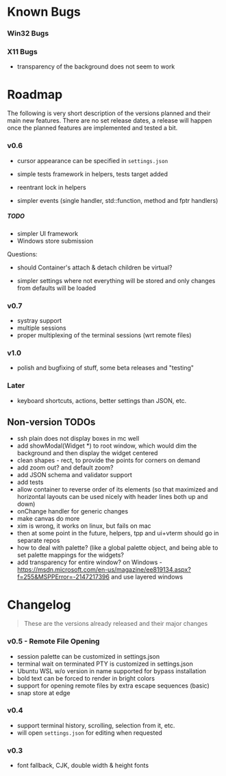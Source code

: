 ﻿# Known Bugs

### Win32 Bugs

### X11 Bugs

- transparency of the background does not seem to work

# Roadmap

The following is very short description of the versions planned and their main new features. There are no set release dates, a release will happen once the planned features are implemented and tested a bit.

### v0.6

- cursor appearance can be specified in `settings.json`

- simple tests framework in helpers, tests target added
- reentrant lock in helpers
- simpler events (single handler, std::function, method and fptr handlers)



##### TODO

- simpler UI framework
- Windows store submission

Questions:

- should Container's attach & detach children be virtual? 

- simpler settings where not everything will be stored and only changes from defaults will be loaded

### v0.7

- systray support
- multiple sessions
- proper multiplexing of the terminal sessions (wrt remote files)


### v1.0

- polish and bugfixing of stuff, some beta releases and "testing"

### Later

- keyboard shortcuts, actions, better settings than JSON, etc. 

## Non-version TODOs

- ssh plain does not display boxes in mc well
- add showModal(Widget *) to root window, which would dim the background and then display the widget centered
- clean shapes - rect, to provide the points for corners on demand
- add zoom out? and default zoom? 
- add JSON schema and validator support
- add tests
- allow container to reverse order of its elements (so that maximized and horizontal layouts can be used nicely with header lines both up and down)
- onChange handler for generic changes
- make canvas do more
- xim is wrong, it works on linux, but fails on mac
- then at some point in the future, helpers, tpp and ui+vterm should go in separate repos
- how to deal with palette? (like a global palette object, and being able to set palette mappings for the widgets? 
- add transparency for entire window? on Windows - https://msdn.microsoft.com/en-us/magazine/ee819134.aspx?f=255&MSPPError=-2147217396 and use layered windows

# Changelog

> These are the versions already released and their major changes

### v0.5 - Remote File Opening

- session palette can be customized in settings.json
- terminal wait on terminated PTY is customized in settings.json
- Ubuntu WSL w/o version in name supported for bypass installation
- bold text can be forced to render in bright colors
- support for opening remote files by extra escape sequences (basic)
- snap store at edge

### v0.4

- support terminal history, scrolling, selection from it, etc. 
- will open `settings.json` for editing when requested

### v0.3

- font fallback, CJK, double width & height fonts

